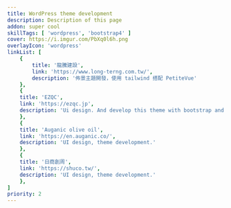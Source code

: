```yaml
---
title: WordPress theme development
description: Description of this page
addon: super cool
skillTags: [ 'wordpress', 'bootstrap4' ]
cover: https://i.imgur.com/PbXq0l6h.png
overlayIcon: 'wordpress'
linkList: [
    {
        title: '龍騰建設',
        link: 'https://www.long-terng.com.tw/',
        description: '佈景主題開發，使用 tailwind 搭配 PetiteVue' 
    },
    { 
    title: 'EZQC',
    link: 'https://ezqc.jp',
    description: 'Ui design. And develop this theme with bootstrap and jQuery.'
    },
    {
    title: 'Auganic olive oil',
    link: 'https://en.auganic.co/',
    description: 'UI design, theme development.'
    },
    {
    title: '日商創周',
    link: 'https://shuco.tw/',
    description: 'UI design, theme development.'
    },
]
priority: 2
---
```

